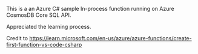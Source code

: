 This is a an Azure C# sample In-process function running on Azure CosmosDB Core SQL API.

Appreciated the learning process.

Credit to https://learn.microsoft.com/en-us/azure/azure-functions/create-first-function-vs-code-csharp
